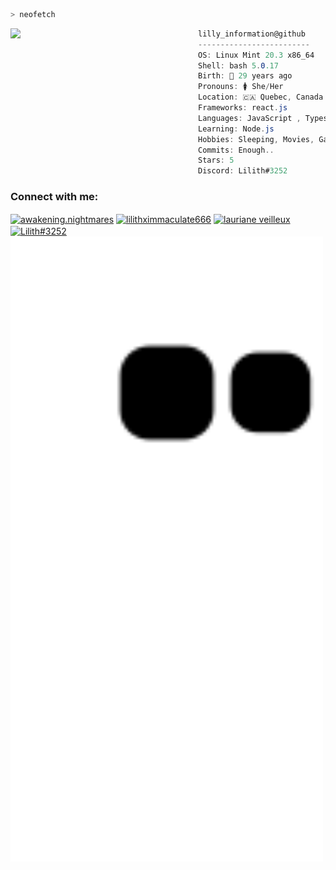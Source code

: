 ```zsh
> neofetch

```
<img align="left" src="https://user-images.githubusercontent.com/74218901/173695677-df33de07-b48e-4bdf-91db-c52d8c865a0e.png" width="300" /> 

```csharp
lilly_information@github
-------------------------
OS: Linux Mint 20.3 x86_64
Shell: bash 5.0.17
Birth: 🎂 29 years ago
Pronouns: 🚺 She/Her
Location: 🇨🇦 Quebec, Canada
Frameworks: react.js
Languages: JavaScript , Typescript
Learning: Node.js
Hobbies: Sleeping, Movies, Gaming, Eating
Commits: Enough..
Stars: 5
Discord: Lilith#3252
```

<h3 align="left">Connect with me:</h3>
<p align="left">
<a href="https://fb.com/awakening.nightmares" target="blank"><img align="center" src="https://raw.githubusercontent.com/rahuldkjain/github-profile-readme-generator/master/src/images/icons/Social/facebook.svg" alt="awakening.nightmares" height="30" width="40" /></a>
<a href="https://instagram.com/lilithximmaculate666" target="blank"><img align="center" src="https://raw.githubusercontent.com/rahuldkjain/github-profile-readme-generator/master/src/images/icons/Social/instagram.svg" alt="lilithximmaculate666" height="30" width="40" /></a>
<a href="https://www.youtube.com/c/lauriane veilleux" target="blank"><img align="center" src="https://raw.githubusercontent.com/rahuldkjain/github-profile-readme-generator/master/src/images/icons/Social/youtube.svg" alt="lauriane veilleux" height="30" width="40" /></a>
<a href="https://discord.com/users/165922734461812736" target="blank"><img align="center" src="https://raw.githubusercontent.com/rahuldkjain/github-profile-readme-generator/master/src/images/icons/Social/discord.svg" alt="Lilith#3252" height="30" width="40" /></a>
<img src="https://github.com/Lilly3252/Lilly3252/blob/output/github-contribution-grid-snake.svg" width="500"/></p>


